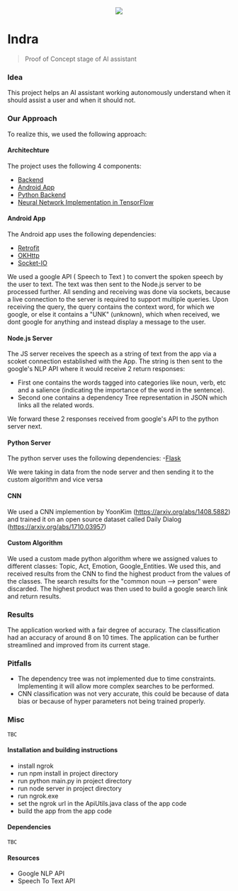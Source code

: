 <div align="center">
  <img src="https://i.imgur.com/kS2lNm6.png">
</div>


# Indra

> Proof of Concept stage of AI assistant


### Idea

This project helps an AI assistant working autonomously understand when it should assist a user and when it should not.

### Our Approach

To realize this, we used the following approach:

#### Architechture

The project uses the following 4 components:

- [Backend](https://github.com/DataByteNITT/Indra/tree/js_server_branch)
- [Android App](https://github.com/DataByteNITT/Indra/tree/app_branch)
- [Python Backend](https://github.com/DataByteNITT/Indra/tree/python_backend)
- [Neural Network Implementation in TensorFlow](https://github.com/DataByteNITT/Indra/tree/cnn_impl_branch)
 
#### Android App
The Android app uses the following dependencies:
 	
- [Retrofit](http://square.github.io/retrofit/)
- [OKHttp](http://square.github.io/okhttp/)
- [Socket-IO](https://github.com/socketio/socket.io-client-java)

We used a google API ( Speech to Text ) to convert the spoken speech by the user to text.
The text was then sent to the Node.js server to be processed further.
All sending and receiving was done via sockets, because a live connection to the server is required to support multiple queries.
Upon receiving the query, the query contains the context word, for which we google, or else it contains a "UNK" (unknown), which when received, we dont google for anything and instead display a message to the user.

#### Node.js Server

The JS server receives the speech as a string of text from the app via a scoket connection established with the App. The string is then sent to the google's NLP API where it would receive 2 return responses: 
- First one contains the words tagged into categories like noun, verb, etc and a salience (indicating the importance of the word in the sentence).
- Second one contains a dependency Tree representation in JSON which links all the related words.

We forward these 2 responses received from google's API to the python server next.

#### Python Server

The python server uses the following dependencies:
-[Flask](https://github.com/pallets/flask)

We were taking in data from the node server and then sending it to the custom algorithm and vice versa

#### CNN 

We used a CNN implemention by YoonKim (https://arxiv.org/abs/1408.5882) and trained it on an open source dataset called Daily Dialog (https://arxiv.org/abs/1710.03957)

#### Custom Algorithm

We used a custom made python algorithm where we assigned values to different classes: Topic, Act, Emotion, Google_Entities. We used this, and received results from the CNN to find the highest product from the values of the classes. 
The search results for the "common noun --> person" were discarded. The highest product was then used to build a google search link and return results.

### Results

The application worked with a fair degree of accuracy. The classification had an accuracy of around 8 on 10 times. The application can be further streamlined and improved from its current stage.


### Pitfalls

- The dependency tree was not implemented due to time constraints. Implementing it will allow more complex searches to be performed.
- CNN classification was not very accurate, this could be because of data bias or because of hyper parameters not being trained properly.

### Misc

```
TBC
```

#### Installation and building instructions

- install ngrok
- run npm install in project directory
- run python main.py in project directory
- run node server in project directory
- run ngrok.exe
- set the ngrok url in the ApiUtils.java class of the app code 
- build the app from the app code


#### Dependencies

```
TBC
```

#### Resources
- Google NLP API
- Speech To Text API
